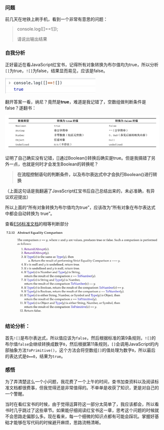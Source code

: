 ### 问题

前几天在地铁上刷手机，看到一个非常有意思的问题：

> console.log([]==![]);
>
> 请说出输出结果

### 自我分析

正好最近在看JavaScript红宝书，记得所有对象转换为布尔值均为true，所以分析`[]`为true，`![]`为false，结果显而易见，应该是false。

![运行结果](https://github.com/qulingyuan/ly_q/blob/2acf3315a637dc96e17f598e329784b867ee3208/doc/media/isEqual.png)

翻开答案一看，纳尼？竟然是**true**，难道是我记错了，空数组做判断条件是false？遂翻书：

![Boolean转型函数](https://github.com/qulingyuan/ly_q/blob/2acf3315a637dc96e17f598e329784b867ee3208/doc/media/Boolean%E8%BD%AC%E5%9E%8B%E5%87%BD%E6%95%B0.png)

证明了自己确实没有记错，[]通过Boolean()转换后确实是true。但是我搞错了另外一点，也就是何时才会发生Boolean的转换呢？

> **在流程控制语句的判断条件，以及布尔表达式中才会执行Boolean()进行转换**

（上面这句话是我翻遍了JavaScript红宝书后自己总结出来的，未必准确，有异议欢迎提出）

所以上面的“所有对象转换为布尔值均为true”，应该改为“所有对象在布尔表达式中都会自动转换为 true”。

查看[ES6标准文档](https://262.ecma-international.org/6.0/#sec-abstract-equality-comparison)的相等判断部分

![ES6标准文档](https://github.com/qulingyuan/ly_q/blob/2acf3315a637dc96e17f598e329784b867ee3208/doc/media/ES6equal.png)

### 结论分析：

首先`![]`是布尔表达式，所以值应该为`false`，然后根据标准的第9条规则，`![]`的布尔值`false`会继续转换成数字`0`，然后根据第11条规则，`[]`会调用JavaScript的内部抽象方法`ToPrimitive()`，这个方法会将空数组`[]`的值处理为数字`0`，所以最后的表达式是`0==0`，结果为`true`。

### 感悟

为了弄清楚这么一个小问题，我花费了一个上午的时间，查书加查资料以及阅读标准文档都很费事，但我觉得还是非常值得的。不单单是收获了知识，更是对自己的一个警醒。

当时在看红宝书的时候，由于觉得运算符这一部分太简单了，我应该都会，所以看书时几乎跳过了这些章节。如果能仔细阅读红宝书这一章，思考这个问题的时候就不会思路走偏那么多。现在看来，每一个细微的知识点都有可能会踩坑。掌握好基础才能够在写代码的时候避开麻烦，思路流畅清晰。